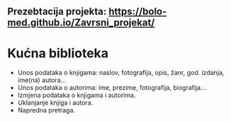 ## Prezebtacija projekta: https://bolo-med.github.io/Zavrsni_projekat/

# Kućna biblioteka

- Unos podataka o knjigama: naslov, fotografija, opis, žanr, god. izdanja, ime(na) autora...
- Unos podataka o autorima: ime, prezime, fotografija, biografija...
- Izmjena podataka o knjigama i autorima.
- Uklanjanje knjiga i autora.
- Napredna pretraga.
